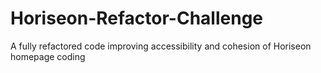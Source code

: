 # Horiseon-Refactor-Challenge
A fully refactored code improving accessibility and cohesion of Horiseon homepage coding
